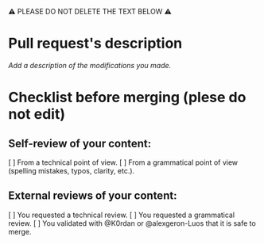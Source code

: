 ⚠ PLEASE DO NOT DELETE THE TEXT BELOW ⚠

# Pull request's description

*Add a description of the modifications you made.*

# Checklist before merging (plese do not edit)

## Self-review of your content:
[ ] From a technical point of view.
[ ] From a grammatical point of view (spelling mistakes, typos, clarity, etc.).

## External reviews of your content:
[ ] You requested a technical review.
[ ] You requested a grammatical review.
[ ] You validated with @K0rdan or @alexgeron-Luos that it is safe to merge.
